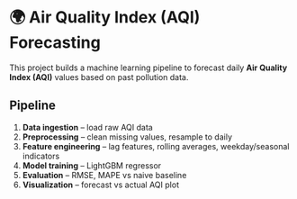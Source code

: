 # 🌍 Air Quality Index (AQI) Forecasting

This project builds a machine learning pipeline to forecast daily **Air Quality Index (AQI)** values based on past pollution data.

## Pipeline
1. **Data ingestion** – load raw AQI data
2. **Preprocessing** – clean missing values, resample to daily
3. **Feature engineering** – lag features, rolling averages, weekday/seasonal indicators
4. **Model training** – LightGBM regressor
5. **Evaluation** – RMSE, MAPE vs naive baseline
6. **Visualization** – forecast vs actual AQI plot
